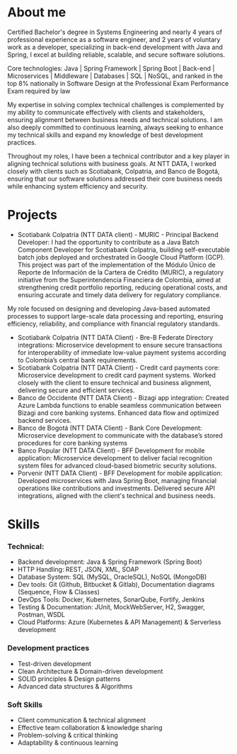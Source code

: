 # About me
Certified Bachelor's degree in Systems Engineering and nearly 4 years of professional experience as a software engineer, and 2 years of voluntary work as a developer, specializing in back-end development with Java and Spring, I excel at building reliable, scalable, and secure software solutions. 

Core technologies: Java | Spring Framework | Spring Boot | Back-end | Microservices | Middleware | Databases | SQL | NoSQL, and ranked in the top 8% nationally in Software Design at the Professional Exam Performance Exam required by law

My expertise in solving complex technical challenges is complemented by my ability to communicate effectively with clients and stakeholders, ensuring alignment between business needs and technical solutions. I am also deeply committed to continuous learning, always seeking to enhance my technical skills and expand my knowledge of best development practices. 

Throughout my roles, I have been a technical contributor and a key player in aligning technical solutions with business goals. At NTT DATA, I worked closely with clients such as Scotiabank, Colpatria, and Banco de Bogotá, ensuring that our software solutions addressed their core business needs while enhancing system efficiency and security.

# Projects
- Scotiabank Colpatria (NTT DATA client) - MURIC - Principal Backend Developer: I had the opportunity to contribute as a Java Batch Component Developer for Scotiabank Colpatria, building self-executable batch jobs deployed and orchestrated in Google Cloud Platform (GCP).
This project was part of the implementation of the Módulo Único de Reporte de Información de la Cartera de Crédito (MURIC), a regulatory initiative from the Superintendencia Financiera de Colombia, aimed at strengthening credit portfolio reporting, reducing operational costs, and ensuring accurate and timely data delivery for regulatory compliance.

My role focused on designing and developing Java-based automated processes to support large-scale data processing and reporting, ensuring efficiency, reliability, and compliance with financial regulatory standards.
- Scotiabank Colpatria (NTT DATA Client) - Bre-B Federate Directory integrations: Microservice development to ensure secure transactions for interoperability of immediate low-value payment systems according to Colombia’s central bank requirements.
- Scotiabank Colpatria (NTT DATA Client) - Credit card payments core: Microservice development to credit card payment systems. Worked closely with the client to ensure technical and business alignment, delivering secure and efficient services.
- Banco de Occidente (NTT DATA Client) - Bizagi app integration: Created Azure Lambda functions to enable seamless communication between Bizagi and core banking systems. Enhanced data flow and optimized backend services.
- Banco de Bogotá (NTT DATA Client) - Bank Core Development: Microservice development to communicate with the database’s stored procedures for core banking systems
- Banco Popular (NTT DATA Client) - BFF Development for mobile application: Microservice development to deliver facial recognition system files for advanced cloud-based biometric security solutions.
- Porvenir (NTT DATA Client) - BFF Development for mobile application: Developed microservices with Java Spring Boot, managing financial operations like contributions and investments. Delivered secure API integrations, aligned with the client's technical and business needs.

# Skills
### Technical:
- Backend development: Java & Spring Framework (Spring Boot)
- HTTP Handling: REST, JSON, XML, SOAP
- Database System: SQL (MySQL, OracleSQL), NoSQL (MongoDB)
- Dev tools: Git (Github, Bitbucket & Gitlab), Documentation diagrams (Sequence, Flow & Classes)
- DevOps Tools: Docker, Kubernetes, SonarQube, Fortify, Jenkins
- Testing & Documentation: JUnit, MockWebServer, H2, Swagger, Postman, WSDL
- Cloud Platforms: Azure (Kubernetes & API Management) & Serverless development

### Development practices
- Test-driven development
- Clean Architecture & Domain-driven development
- SOLID principles & Design patterns
- Advanced data structures & Algorithms

### Soft Skills
- Client communication & technical alignment
- Effective team collaboration & knowledge sharing
- Problem-solving & critical thinking
- Adaptability & continuous learning
